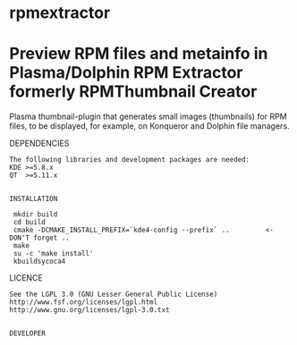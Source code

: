 # rpmextractor

Preview RPM files and metainfo in Plasma/Dolphin
RPM Extractor formerly RPMThumbnail Creator
================================

Plasma thumbnail-plugin that generates small images (thumbnails)
for RPM files, to be displayed, for example, on Konqueror and Dolphin file managers.


DEPENDENCIES
`````````````
The following libraries and development packages are needed:
KDE >=5.8.x
QT  >=5.11.x


INSTALLATION
`````````````
     mkdir build
     cd build
     cmake -DCMAKE_INSTALL_PREFIX=`kde4-config --prefix` ..         <- DON'T forget ..
     make
     su -c 'make install'
     kbuildsycoca4

LICENCE
````````
See the LGPL 3.0 (GNU Lesser General Public License)
http://www.fsf.org/licenses/lgpl.html
http://www.gnu.org/licenses/lgpl-3.0.txt


DEVELOPER
``````````

